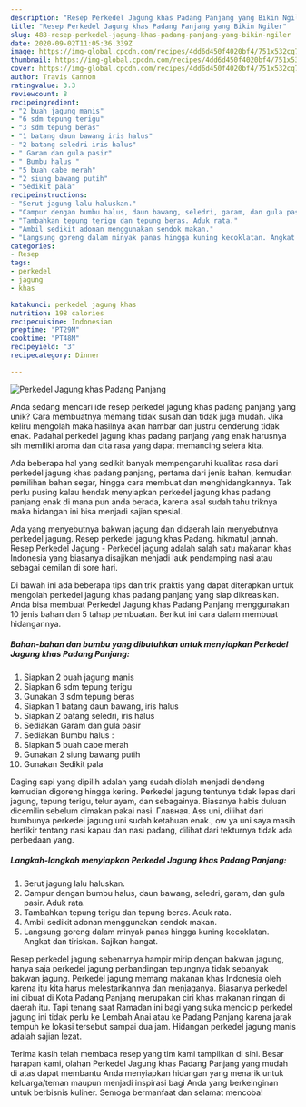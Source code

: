 ```yaml
---
description: "Resep Perkedel Jagung khas Padang Panjang yang Bikin Ngiler"
title: "Resep Perkedel Jagung khas Padang Panjang yang Bikin Ngiler"
slug: 488-resep-perkedel-jagung-khas-padang-panjang-yang-bikin-ngiler
date: 2020-09-02T11:05:36.339Z
image: https://img-global.cpcdn.com/recipes/4dd6d450f4020bf4/751x532cq70/perkedel-jagung-khas-padang-panjang-foto-resep-utama.jpg
thumbnail: https://img-global.cpcdn.com/recipes/4dd6d450f4020bf4/751x532cq70/perkedel-jagung-khas-padang-panjang-foto-resep-utama.jpg
cover: https://img-global.cpcdn.com/recipes/4dd6d450f4020bf4/751x532cq70/perkedel-jagung-khas-padang-panjang-foto-resep-utama.jpg
author: Travis Cannon
ratingvalue: 3.3
reviewcount: 8
recipeingredient:
- "2 buah jagung manis"
- "6 sdm tepung terigu"
- "3 sdm tepung beras"
- "1 batang daun bawang iris halus"
- "2 batang seledri iris halus"
- " Garam dan gula pasir"
- " Bumbu halus "
- "5 buah cabe merah"
- "2 siung bawang putih"
- "Sedikit pala"
recipeinstructions:
- "Serut jagung lalu haluskan."
- "Campur dengan bumbu halus, daun bawang, seledri, garam, dan gula pasir. Aduk rata."
- "Tambahkan tepung terigu dan tepung beras. Aduk rata."
- "Ambil sedikit adonan menggunakan sendok makan."
- "Langsung goreng dalam minyak panas hingga kuning kecoklatan. Angkat dan tiriskan. Sajikan hangat."
categories:
- Resep
tags:
- perkedel
- jagung
- khas

katakunci: perkedel jagung khas 
nutrition: 198 calories
recipecuisine: Indonesian
preptime: "PT29M"
cooktime: "PT48M"
recipeyield: "3"
recipecategory: Dinner

---
```



![Perkedel Jagung khas Padang Panjang](https://img-global.cpcdn.com/recipes/4dd6d450f4020bf4/751x532cq70/perkedel-jagung-khas-padang-panjang-foto-resep-utama.jpg)

Anda sedang mencari ide resep perkedel jagung khas padang panjang yang unik? Cara membuatnya memang tidak susah dan tidak juga mudah. Jika keliru mengolah maka hasilnya akan hambar dan justru cenderung tidak enak. Padahal perkedel jagung khas padang panjang yang enak harusnya sih memiliki aroma dan cita rasa yang dapat memancing selera kita.

Ada beberapa hal yang sedikit banyak mempengaruhi kualitas rasa dari perkedel jagung khas padang panjang, pertama dari jenis bahan, kemudian pemilihan bahan segar, hingga cara membuat dan menghidangkannya. Tak perlu pusing kalau hendak menyiapkan perkedel jagung khas padang panjang enak di mana pun anda berada, karena asal sudah tahu triknya maka hidangan ini bisa menjadi sajian spesial.

Ada yang menyebutnya bakwan jagung dan didaerah lain menyebutnya perkedel jagung. Resep perkedel jagung khas Padang. hikmatul jannah. Resep Perkedel Jagung - Perkedel jagung adalah salah satu makanan khas Indonesia yang biasanya disajikan menjadi lauk pendamping nasi atau sebagai cemilan di sore hari.


Di bawah ini ada beberapa tips dan trik praktis yang dapat diterapkan untuk mengolah perkedel jagung khas padang panjang yang siap dikreasikan. Anda bisa membuat Perkedel Jagung khas Padang Panjang menggunakan 10 jenis bahan dan 5 tahap pembuatan. Berikut ini cara dalam membuat hidangannya.

<!--inarticleads1-->

##### Bahan-bahan dan bumbu yang dibutuhkan untuk menyiapkan Perkedel Jagung khas Padang Panjang:

1. Siapkan 2 buah jagung manis
1. Siapkan 6 sdm tepung terigu
1. Gunakan 3 sdm tepung beras
1. Siapkan 1 batang daun bawang, iris halus
1. Siapkan 2 batang seledri, iris halus
1. Sediakan  Garam dan gula pasir
1. Sediakan  Bumbu halus :
1. Siapkan 5 buah cabe merah
1. Gunakan 2 siung bawang putih
1. Gunakan Sedikit pala


Daging sapi yang dipilih adalah yang sudah diolah menjadi dendeng kemudian digoreng hingga kering. Perkedel jagung tentunya tidak lepas dari jagung, tepung terigu, telur ayam, dan sebagainya. Biasanya habis duluan dicemilin sebelum dimakan pakai nasi. Главная. Ass uni, dilihat dari bumbunya perkedel jagung uni sudah ketahuan enak., ow ya uni saya masih berfikir tentang nasi kapau dan nasi padang, dilihat dari tekturnya tidak ada perbedaan yang. 

<!--inarticleads2-->

##### Langkah-langkah menyiapkan Perkedel Jagung khas Padang Panjang:

1. Serut jagung lalu haluskan.
1. Campur dengan bumbu halus, daun bawang, seledri, garam, dan gula pasir. Aduk rata.
1. Tambahkan tepung terigu dan tepung beras. Aduk rata.
1. Ambil sedikit adonan menggunakan sendok makan.
1. Langsung goreng dalam minyak panas hingga kuning kecoklatan. Angkat dan tiriskan. Sajikan hangat.


Resep perkedel jagung sebenarnya hampir mirip dengan bakwan jagung, hanya saja perkedel jagung perbandingan tepungnya tidak sebanyak bakwan jagung. Perkedel jagung memang makanan khas Indonesia oleh karena itu kita harus melestarikannya dan menjaganya. Biasanya perkedel ini dibuat di Kota Padang Panjang merupakan ciri khas makanan ringan di daerah itu. Tapi tenang saat Ramadan ini bagi yang suka mencicip perkedel jagung ini tidak perlu ke Lembah Anai atau ke Padang Panjang karena jarak tempuh ke lokasi tersebut sampai dua jam. Hidangan perkedel jagung manis adalah sajian lezat. 

Terima kasih telah membaca resep yang tim kami tampilkan di sini. Besar harapan kami, olahan Perkedel Jagung khas Padang Panjang yang mudah di atas dapat membantu Anda menyiapkan hidangan yang menarik untuk keluarga/teman maupun menjadi inspirasi bagi Anda yang berkeinginan untuk berbisnis kuliner. Semoga bermanfaat dan selamat mencoba!
